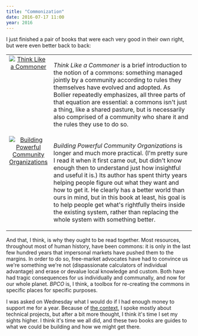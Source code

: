 ```yaml
---
title: "Commonization"
date: 2016-07-17 11:00
year: 2016
---
```

<p>
  I just finished a pair of books that were each very good in their own right,
  but were even better back to back:
</p>
<table cellpadding="5">
  <tr>
    <td align="center" width="20%" valign="top">
      <a href="https://www.amazon.com/Think-Like-Commoner-Introduction-Commons/dp/0865717680/">
	<img src="{{site.github.url}}/files/2016/07/think-like-a-commoner.jpg" alt="Think Like a Commoner" />
      </a>
    </td>
    <td valign="top">
      <p>
	<em>Think Like a Commoner</em> is a brief introduction to the notion of a commons:
	something managed jointly by a community according to rules they themselves have evolved and adopted.
	As Bollier repeatedly emphasizes,
	all three parts of that equation are essential:
	a commons isn't just a thing,
	like a shared pasture,
	but is necessarily also comprised of a community who share it
	and the rules they use to do so.
      </p>
    </td>
  </tr>
  <tr>
    <td align="center" width="20%" valign="top">
      <a href="https://www.amazon.com/Building-Powerful-Community-Organizations-Personal/dp/0977151808/">
	<img src="{{site.github.url}}/files/2016/07/building-powerful-community-organizations.jpg" alt="Building Powerful Community Organizations" />
      </a>
    </td>
    <td valign="top">
      <p>
	<em>Building Powerful Community Organizations</em> is longer and much more practical.
	(I'm pretty sure I read it when it first came out,
	but didn't know enough then to understand just how insightful and useful it is.)
	Its author has spent thirty years helping people figure out what they want and how to get it.
	He clearly has a better world than ours in mind,
	but in this book at least,
	his goal is to help people get what's rightfully theirs inside the existing system,
	rather than replacing the whole system with something better.
      </p>
    </td>
  </tr>
</table>
<p>
  And that, I think, is why they ought to be read together.
  Most resources, throughout most of human history, have been commons:
  it is only in the last few hundred years that impersonal markets have pushed them to the margins.
  In order to do so,
  free-market advocates have had to convince us we're something we're not
  (dispassionate calculators of individual advantage)
  and erase or devalue local knowledge and custom.
  Both have had tragic consequences for us individually and communally,
  and now for our whole planet.
  <em>BPCO</em> is,
  I think,
  a toolbox for re-creating the commons in specific places for specific purposes.
</p>
<p>
  I was asked on Wednesday what I would do if I had enough money to support me for a year.
  Because of <a href="http://scipy2016.scipy.org">the context</a>,
  I spoke mostly about technical projects,
  but after a bit more thought,
  I think it's time I set my sights higher.
  I think it's time we all did,
  and these two books are guides to what we could be building
  and how we might get there.
</p>
